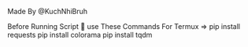 Made By @KuchNhiBruh

Before Running Script 🙌
use These Commands For Termux =>
pip install requests 
pip install colorama 
pip install tqdm 

